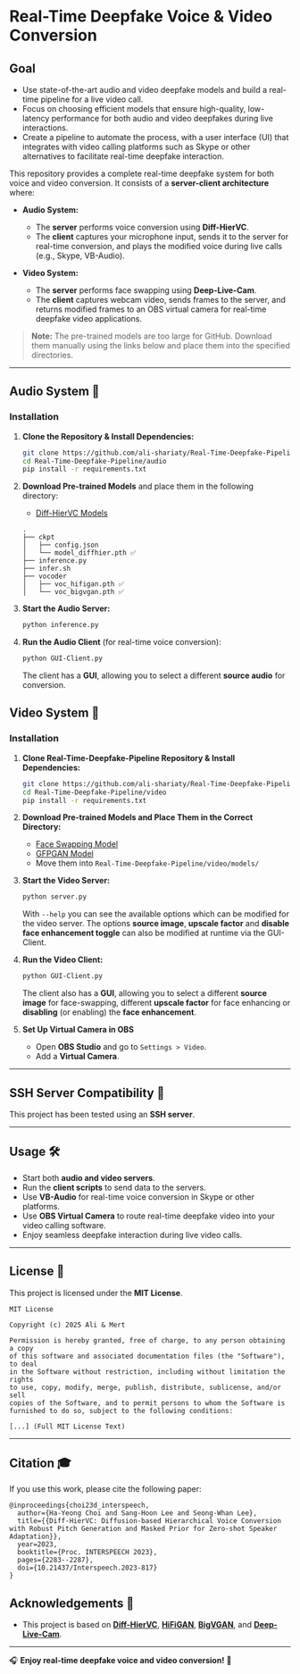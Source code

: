 # Real-Time Deepfake Voice & Video Conversion

## Goal

- Use state-of-the-art audio and video deepfake models and build a real-time pipeline for a live video call.
- Focus on choosing efficient models that ensure high-quality, low-latency performance for both audio and video deepfakes during live interactions.
- Create a pipeline to automate the process, with a user interface (UI) that integrates with video calling platforms such as Skype or other alternatives to facilitate real-time deepfake interaction.


This repository provides a complete real-time deepfake system for both voice and video conversion. It consists of a **server-client architecture** where:

- **Audio System:**  
  - The **server** performs voice conversion using **Diff-HierVC**.
  - The **client** captures your microphone input, sends it to the server for real-time conversion, and plays the modified voice during live calls (e.g., Skype, VB-Audio).
  
- **Video System:**  
  - The **server** performs face swapping using **Deep-Live-Cam**.
  - The **client** captures webcam video, sends frames to the server, and returns modified frames to an OBS virtual camera for real-time deepfake video applications.

> **Note:** The pre-trained models are too large for GitHub. Download them manually using the links below and place them into the specified directories.

---

## Audio System 🎤

### Installation

1. **Clone the Repository & Install Dependencies:**
   ```bash
   git clone https://github.com/ali-shariaty/Real-Time-Deepfake-Pipeline.git
   cd Real-Time-Deepfake-Pipeline/audio
   pip install -r requirements.txt
   ```

2. **Download Pre-trained Models** and place them in the following directory:
   - [Diff-HierVC Models](https://drive.google.com/drive/folders/1THkeyDlA7EbZxwnuuxGsUOftV70Fb7h4?usp=sharing)
   
   ```
   .
   ├── ckpt
   │   ├── config.json
   │   └── model_diffhier.pth ✅
   ├── inference.py
   ├── infer.sh
   ├── vocoder
   │   ├── voc_hifigan.pth ✅
   │   └── voc_bigvgan.pth ✅
   ```

3. **Start the Audio Server:**
   ```bash
   python inference.py
   ```

4. **Run the Audio Client** (for real-time voice conversion):
   ```bash
   python GUI-Client.py
   ```
   
   The client has a **GUI**, allowing you to select a different **source audio** for conversion.

## Video System 🎥

### Installation

1. **Clone Real-Time-Deepfake-Pipeline Repository & Install Dependencies:**
   ```bash
   git clone https://github.com/ali-shariaty/Real-Time-Deepfake-Pipeline.git
   cd Real-Time-Deepfake-Pipeline/video
   pip install -r requirements.txt
   ```

2. **Download Pre-trained Models and Place Them in the Correct Directory:**
   - [Face Swapping Model](https://huggingface.co/hacksider/deep-live-cam/resolve/main/inswapper_128_fp16.onnx?download=true)
   - [GFPGAN Model](https://github.com/TencentARC/GFPGAN/releases/download/v1.3.4/GFPGANv1.4.pth)
   - Move them into `Real-Time-Deepfake-Pipeline/video/models/`

3. **Start the Video Server:**
   ```bash
   python server.py
   ```

   With ```--help``` you can see the available options which can be modified for the video server. The options **source image**, **upscale factor** and **disable face enhancement toggle** can also be modified at runtime via the GUI-Client.

4. **Run the Video Client:**
   ```bash
   python GUI-Client.py
   ```
   
   The client also has a **GUI**, allowing you to select a different **source image** for face-swapping, different **upscale factor** for face enhancing or **disabling** (or enabling) the **face enhancement**.

5. **Set Up Virtual Camera in OBS**
   - Open **OBS Studio** and go to `Settings > Video`.
   - Add a **Virtual Camera**.

---

## SSH Server Compatibility 🔧
This project has been tested using an **SSH server**.


---

## Usage 🛠️
- Start both **audio and video servers**.
- Run the **client scripts** to send data to the servers.
- Use **VB-Audio** for real-time voice conversion in Skype or other platforms.
- Use **OBS Virtual Camera** to route real-time deepfake video into your video calling software.
- Enjoy seamless deepfake interaction during live video calls.
---

## License 📝
This project is licensed under the **MIT License**.

```
MIT License

Copyright (c) 2025 Ali & Mert

Permission is hereby granted, free of charge, to any person obtaining a copy
of this software and associated documentation files (the "Software"), to deal
in the Software without restriction, including without limitation the rights
to use, copy, modify, merge, publish, distribute, sublicense, and/or sell
copies of the Software, and to permit persons to whom the Software is
furnished to do so, subject to the following conditions:

[...] (Full MIT License Text)
```

---

## Citation 🎓
If you use this work, please cite the following paper:
```
@inproceedings{choi23d_interspeech,
  author={Ha-Yeong Choi and Sang-Hoon Lee and Seong-Whan Lee},
  title={{Diff-HierVC: Diffusion-based Hierarchical Voice Conversion with Robust Pitch Generation and Masked Prior for Zero-shot Speaker Adaptation}},
  year=2023,
  booktitle={Proc. INTERSPEECH 2023},
  pages={2283--2287},
  doi={10.21437/Interspeech.2023-817}
}
```

## Acknowledgements 💎
- This project is based on **[Diff-HierVC](https://github.com/hayeong0/Diff-HierVC)**, **[HiFiGAN](https://github.com/jik876/hifi-gan)**, **[BigVGAN](https://github.com/NVIDIA/BigVGAN)**, and **[Deep-Live-Cam](https://github.com/hacksider/Deep-Live-Cam)**.

---

🎧 **Enjoy real-time deepfake voice and video conversion!** 🚀

